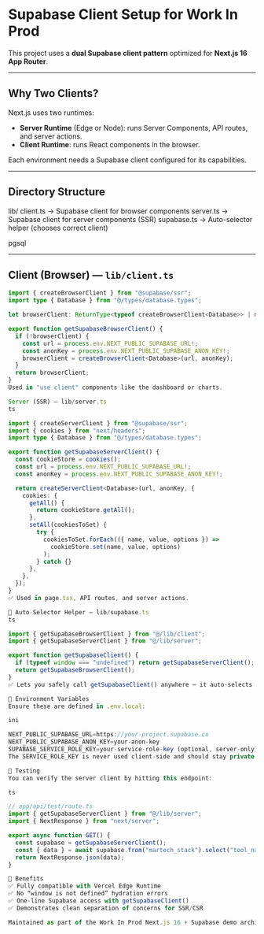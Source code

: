 # Supabase Client Setup for Work In Prod

This project uses a **dual Supabase client pattern** optimized for **Next.js 16 App Router**.

---

## Why Two Clients?

Next.js uses two runtimes:
- **Server Runtime** (Edge or Node): runs Server Components, API routes, and server actions.
- **Client Runtime**: runs React components in the browser.

Each environment needs a Supabase client configured for its capabilities.

---

## Directory Structure

lib/
client.ts → Supabase client for browser components
server.ts → Supabase client for server components (SSR)
supabase.ts → Auto-selector helper (chooses correct client)

pgsql


---

## Client (Browser) — `lib/client.ts`

```ts
import { createBrowserClient } from "@supabase/ssr";
import type { Database } from "@/types/database.types";

let browserClient: ReturnType<typeof createBrowserClient<Database>> | null = null;

export function getSupabaseBrowserClient() {
  if (!browserClient) {
    const url = process.env.NEXT_PUBLIC_SUPABASE_URL!;
    const anonKey = process.env.NEXT_PUBLIC_SUPABASE_ANON_KEY!;
    browserClient = createBrowserClient<Database>(url, anonKey);
  }
  return browserClient;
}
Used in "use client" components like the dashboard or charts.

Server (SSR) — lib/server.ts
ts

import { createServerClient } from "@supabase/ssr";
import { cookies } from "next/headers";
import type { Database } from "@/types/database.types";

export function getSupabaseServerClient() {
  const cookieStore = cookies();
  const url = process.env.NEXT_PUBLIC_SUPABASE_URL!;
  const anonKey = process.env.NEXT_PUBLIC_SUPABASE_ANON_KEY!;

  return createServerClient<Database>(url, anonKey, {
    cookies: {
      getAll() {
        return cookieStore.getAll();
      },
      setAll(cookiesToSet) {
        try {
          cookiesToSet.forEach(({ name, value, options }) =>
            cookieStore.set(name, value, options)
          );
        } catch {}
      },
    },
  });
}
✅ Used in page.tsx, API routes, and server actions.

🔁 Auto-Selector Helper — lib/supabase.ts
ts

import { getSupabaseBrowserClient } from "@/lib/client";
import { getSupabaseServerClient } from "@/lib/server";

export function getSupabaseClient() {
  if (typeof window === "undefined") return getSupabaseServerClient();
  return getSupabaseBrowserClient();
}
✅ Lets you safely call getSupabaseClient() anywhere — it auto-selects the correct runtime.

🔐 Environment Variables
Ensure these are defined in .env.local:

ini

NEXT_PUBLIC_SUPABASE_URL=https://your-project.supabase.co
NEXT_PUBLIC_SUPABASE_ANON_KEY=your-anon-key
SUPABASE_SERVICE_ROLE_KEY=your-service-role-key (optional, server-only)
The SERVICE_ROLE_KEY is never used client-side and should stay private.

🧪 Testing
You can verify the server client by hitting this endpoint:

ts

// app/api/test/route.ts
import { getSupabaseServerClient } from "@/lib/server";
import { NextResponse } from "next/server";

export async function GET() {
  const supabase = getSupabaseServerClient();
  const { data } = await supabase.from("martech_stack").select("tool_name").limit(3);
  return NextResponse.json(data);
}

🚀 Benefits
✅ Fully compatible with Vercel Edge Runtime
✅ No “window is not defined” hydration errors
✅ One-line Supabase access with getSupabaseClient()
✅ Demonstrates clean separation of concerns for SSR/CSR

Maintained as part of the Work In Prod Next.js 16 + Supabase demo architecture.